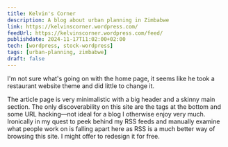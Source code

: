 ```yaml
---
title: Kelvin's Corner
description: A blog about urban planning in Zimbabwe
link: https://kelvinscorner.wordpress.com/
feedUrl: https://kelvinscorner.wordpress.com/feed/
publishdate: 2024-11-17T11:02:00+02:00
tech: [wordpress, stock-wordpress]
tags: [urban-planning, zimbabwe]
draft: false
---
```


I'm not sure what's going on with the home page, it seems like he took a restaurant website theme and did little to change it.

The article page is very minimalistic with a big header and a skinny main section. The only discoverability on this site are the tags at the bottom and some URL hacking—not ideal for a blog I otherwise enjoy very much. Ironically in my quest to peek behind my RSS feeds and manually examine what people work on is falling apart here as RSS is a much better way of browsing this site. I might offer to redesign it for free.
